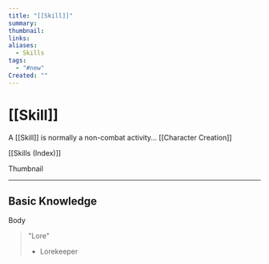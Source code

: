 ```yaml
---
title: "[[Skill]]"
summary: 
thumbnail: 
links: 
aliases:
  - Skills
tags:
  - "#new"
Created: ""
---
```

# [[Skill]]

A [[Skill]] is normally a non-combat activity... [[Character Creation]]

[[Skills (Index)]]

Thumbnail

----
## **Basic Knowledge**

Body

> "Lore"
> - Lorekeeper

